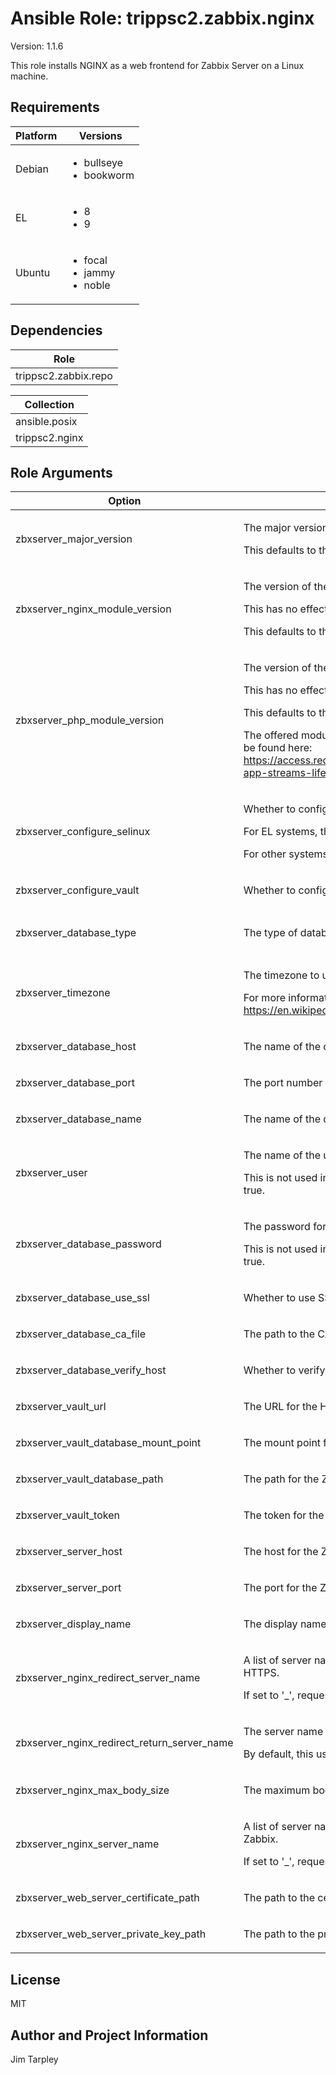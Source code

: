 <!-- BEGIN_ANSIBLE_DOCS -->

# Ansible Role: trippsc2.zabbix.nginx
Version: 1.1.6

This role installs NGINX as a web frontend for Zabbix Server on a Linux machine.

## Requirements

| Platform | Versions |
| -------- | -------- |
| Debian | <ul><li>bullseye</li><li>bookworm</li></ul> |
| EL | <ul><li>8</li><li>9</li></ul> |
| Ubuntu | <ul><li>focal</li><li>jammy</li><li>noble</li></ul> |

## Dependencies
| Role |
| ---- |
| trippsc2.zabbix.repo |

| Collection |
| ---------- |
| ansible.posix |
| trippsc2.nginx |

## Role Arguments
|Option|Description|Type|Required|Choices|Default|
|---|---|---|---|---|---|
| zbxserver_major_version | <p>The major version of Zabbix to install.</p><p>This defaults to the latest supported version for the OS.</p> | str | no | <ul><li>7.0</li><li>6.4</li></ul> |  |
| zbxserver_nginx_module_version | <p>The version of the NGINX module to install on EL systems.</p><p>This has no effect on other systems.</p><p>This defaults to the latest supported version for the OS.</p> | str | no | <ul><li>1.24</li><li>1.22</li><li>1.20</li></ul> |  |
| zbxserver_php_module_version | <p>The version of the PHP module to install on EL systems.</p><p>This has no effect on other systems.</p><p>This defaults to the latest supported version for the OS.</p><p>The offered module versions for each EL major version can be found here: https://access.redhat.com/support/policy/updates/rhel-app-streams-life-cycle</p> | str | no | <ul><li>8.2</li><li>8.1</li><li>8.0</li><li>7.4</li></ul> |  |
| zbxserver_configure_selinux | <p>Whether to configure SELinux for Zabbix.</p><p>For EL systems, this defaults to true.</p><p>For other systems, this defaults to false.</p> | bool | no |  | false |
| zbxserver_configure_vault | <p>Whether to configure HashiCorp Vault for Zabbix.</p> | bool | no |  | true |
| zbxserver_database_type | <p>The type of database to use for Zabbix.</p> | str | no | <ul><li>postgresql</li><li>mysql</li></ul> | postgresql |
| zbxserver_timezone | <p>The timezone to use for Zabbix in TZ format.</p><p>For more information, see: https://en.wikipedia.org/wiki/List_of_tz_database_time_zones</p> | str | no |  | America/New_York |
| zbxserver_database_host | <p>The name of the database server for Zabbix.</p> | str | yes |  |  |
| zbxserver_database_port | <p>The port number for the database server for Zabbix.</p> | int | no |  | 5432 |
| zbxserver_database_name | <p>The name of the database for Zabbix.</p> | str | no |  | zabbix-server |
| zbxserver_user | <p>The name of the user for Zabbix.</p><p>This is not used in this role, if zbxserver_configure_vault is true.</p> | str | no |  | zabbix |
| zbxserver_database_password | <p>The password for the Zabbix database user.</p><p>This is not used in this role, if zbxserver_configure_vault is true.</p> | str | no |  |  |
| zbxserver_database_use_ssl | <p>Whether to use SSL for the Zabbix database.</p> | bool | no |  | false |
| zbxserver_database_ca_file | <p>The path to the CA file for the Zabbix database.</p> | str | no |  |  |
| zbxserver_database_verify_host | <p>Whether to verify the host for the Zabbix database.</p> | bool | no |  | true |
| zbxserver_vault_url | <p>The URL for the HashiCorp Vault server.</p> | str | no |  |  |
| zbxserver_vault_database_mount_point | <p>The mount point for the Zabbix database secret.</p> | str | no |  | zabbix |
| zbxserver_vault_database_path | <p>The path for the Zabbix database secret.</p> | str | no |  | database |
| zbxserver_vault_token | <p>The token for the HashiCorp Vault server.</p> | str | no |  |  |
| zbxserver_server_host | <p>The host for the Zabbix server.</p> | str | yes |  |  |
| zbxserver_server_port | <p>The port for the Zabbix server.</p> | int | no |  | 10051 |
| zbxserver_display_name | <p>The display name for Zabbix.</p> | str | no |  | ZABBIX |
| zbxserver_nginx_redirect_server_name | <p>A list of server names on which to redirect HTTP requests to HTTPS.</p><p>If set to '_', requests for any server name will be redirected.</p> | list of 'str' | no |  | ["_"] |
| zbxserver_nginx_redirect_return_server_name | <p>The server name to return in the redirect.</p><p>By default, this uses the hostname of the request.</p> | str | no |  | $host |
| zbxserver_nginx_max_body_size | <p>The maximum body size for NGINX.</p> | str | no |  | 2M |
| zbxserver_nginx_server_name | <p>A list of server names to accept HTTPS connections to Zabbix.</p><p>If set to '_', requests for any server name will be accepted.</p> | list of 'str' | no |  | ["_"] |
| zbxserver_web_server_certificate_path | <p>The path to the certificate for the web server.</p> | str | yes |  |  |
| zbxserver_web_server_private_key_path | <p>The path to the private key for the web server.</p> | str | yes |  |  |


## License
MIT

## Author and Project Information
Jim Tarpley
<!-- END_ANSIBLE_DOCS -->
